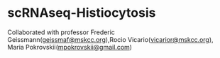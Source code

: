 # scRNAseq-Histiocytosis
Collaborated with professor Frederic Geissmann(geissmaf@mskcc.org),Rocio Vicario(vicarior@mskcc.org), Maria Pokrovskii(mpokrovskii@gmail.com)
